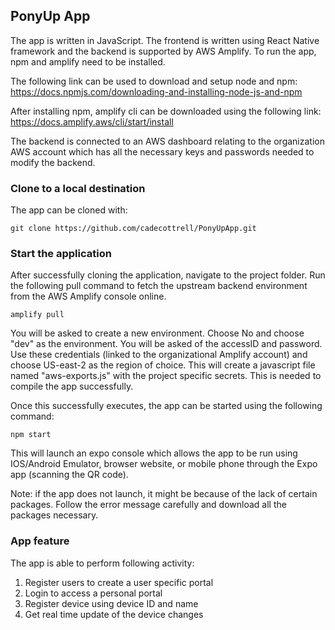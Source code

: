 ## **PonyUp App**
The app is written in JavaScript. The frontend is written using React Native framework and the backend is supported by AWS Amplify. To run the app, npm and amplify need to be installed.  
  
The following link can be used to download and setup node and npm: https://docs.npmjs.com/downloading-and-installing-node-js-and-npm  

After installing npm, amplify cli can be downloaded using the following link: https://docs.amplify.aws/cli/start/install  

The backend is connected to an AWS dashboard relating to the organization AWS account which has all the necessary keys and passwords needed to modify the backend.  

### Clone to a local destination
The app can be cloned with:

`git clone https://github.com/cadecottrell/PonyUpApp.git`  


### Start the application
After successfully cloning the application, navigate to the project folder. Run the following pull command to fetch the upstream backend environment from the AWS Amplify console online.

`amplify pull` 
 
You will be asked to create a new environment. Choose No and choose "dev" as the environment. You will be asked of the accessID and password. Use these credentials (linked to the organizational Amplify account) and choose US-east-2 as the region of choice. This will create a javascript file named "aws-exports.js" with the project specific secrets. This is needed to compile the app successfully.  

Once this successfully executes, the app can be started using the following command:

`npm start`  

This will launch an expo console which allows the app to be run using IOS/Android Emulator, browser website, or mobile phone through the Expo app (scanning the QR code).   

Note: if the app does not launch, it might be because of the lack of certain packages. Follow the error message carefully and download all the packages necessary.

### App feature
The app is able to perform following activity:   
1. Register users to create a user specific portal
2. Login to access a personal portal 
3. Register device using device ID and name
4. Get real time update of the device changes

